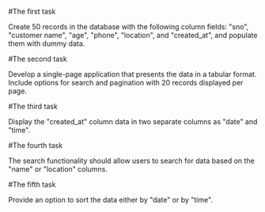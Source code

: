 #The first task

Create 50 records in the database with the following column fields: "sno", "customer name", "age", "phone", "location", and "created_at", and populate them with dummy data.

#The second task

Develop a single-page application that presents the data in a tabular format. Include options for search and pagination with 20 records displayed per page.

#The third task

Display the "created_at" column data in two separate columns as "date" and "time".

#The fourth task

The search functionality should allow users to search for data based on the "name" or "location" columns.

#The fifth task

Provide an option to sort the data either by "date" or by "time".
